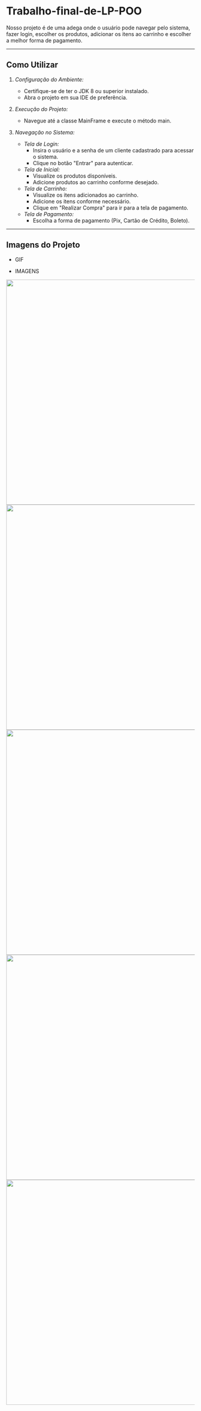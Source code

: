 # Trabalho-final-de-LP-POO

Nosso projeto é de uma adega onde o usuário pode navegar pelo sistema, fazer login, escolher os produtos, adicionar os itens ao carrinho e escolher a melhor forma de pagamento.




---

## Como Utilizar

1. *Configuração do Ambiente:*
   - Certifique-se de ter o JDK 8 ou superior instalado.
   - Abra o projeto em sua IDE de preferência.

2. *Execução do Projeto:*
   - Navegue até a classe MainFrame e execute o método main.

3. *Navegação no Sistema:*
   - *Tela de Login:*
     - Insira o usuário e a senha de um cliente cadastrado para acessar o sistema.
     - Clique no botão "Entrar" para autenticar.
   - *Tela de Inicial:*
     - Visualize os produtos disponíveis.
     - Adicione produtos ao carrinho conforme desejado.
   - *Tela de Carrinho:*
     - Visualize os itens adicionados ao carrinho.
     - Adicione os itens conforme necessário.
     - Clique em "Realizar Compra" para ir para a tela de pagamento.
   - *Tela de Pagamento:*
     - Escolha a forma de pagamento (Pix, Cartão de Crédito, Boleto).

---

## Imagens do Projeto


- GIF


- IMAGENS




<div align="center">
<img src="https://github.com/joaopjalles/Trabalho-final-de-LP-POO/assets/104013326/4fc60720-cb6e-4fd9-af19-3ea2fc42c815" width="600px" />
</div>

<div align="center">
<img src="https://github.com/joaopjalles/Trabalho-final-de-LP-POO/assets/104013326/d17e6d58-281f-4e25-a8a3-f1beeb64da15" width="600px" />
</div>

<div align="center">
<img src="https://github.com/joaopjalles/Trabalho-final-de-LP-POO/assets/104013326/8a3fbe3f-2781-47c1-bc09-f6d982cf3436" width="600px" />
</div>

<div align="center">
<img src="https://github.com/joaopjalles/Trabalho-final-de-LP-POO/assets/104013326/feeb88a8-7cb0-41c2-a139-100bdb1e4285" width="600px" />
</div>

<div align="center">
<img src="https://github.com/joaopjalles/Trabalho-final-de-LP-POO/assets/104013326/1377950f-89c1-40d3-a093-52f3a917fd9a" width="600px" />
</div>







